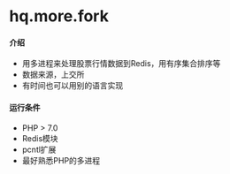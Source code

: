 # hq.more.fork

#### 介绍
- 用多进程来处理股票行情数据到Redis，用有序集合排序等
- 数据来源，上交所
- 有时间也可以用别的语言实现

#### 运行条件
- PHP > 7.0
- Redis模块
- pcntl扩展
- 最好熟悉PHP的多进程


